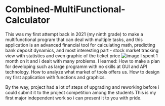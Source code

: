 # Combined-MultiFunctional-Calculator
This was my first attempt back in 2021 (my ninth grade) to make a multifunctional program that can deal with multiple tasks, and this application is an advanced financial tool for calculating math, predicting bank deposit dynamics, and most interesting part - stock market tracking view with statistics and even graphic of the ticket price
![image](https://github.com/KD-TrendOn/Combined-MultiFunctional-Calculator/assets/92052389/bda9fe82-0556-49aa-8ce2-a60abc4c6185)
I spent 1 month on it and i dealt with many problems.
I learned:
How to make a plan for developing such as large programm with no skills at GUI and API technology.
How to analyze what market of tools offers us.
How to design my first application with functions and graphics.

By the way, project had a lot of steps of upgrading and reworking before i could submit it to the project competition among the students
This is my first major independent work so i can present it to you with pride.
